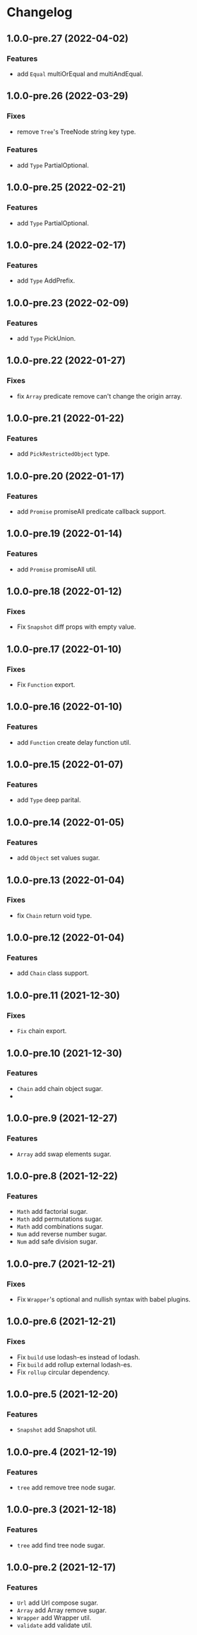 # Changelog

## 1.0.0-pre.27 (2022-04-02)

### Features

- add `Equal` multiOrEqual and multiAndEqual.

## 1.0.0-pre.26 (2022-03-29)

### Fixes

- remove `Tree`'s TreeNode string key type.

### Features

- add `Type` PartialOptional.

## 1.0.0-pre.25 (2022-02-21)

### Features

- add `Type` PartialOptional.

## 1.0.0-pre.24 (2022-02-17)

### Features

- add `Type` AddPrefix.

## 1.0.0-pre.23 (2022-02-09)

### Features

- add `Type` PickUnion.

## 1.0.0-pre.22 (2022-01-27)

### Fixes

- fix `Array` predicate remove can't change the origin array.

## 1.0.0-pre.21 (2022-01-22)

### Features

- add `PickRestrictedObject` type.

## 1.0.0-pre.20 (2022-01-17)

### Features

- add `Promise` promiseAll predicate callback support.

## 1.0.0-pre.19 (2022-01-14)

### Features

- add `Promise` promiseAll util.

## 1.0.0-pre.18 (2022-01-12)

### Fixes

- Fix `Snapshot` diff props with empty value.

## 1.0.0-pre.17 (2022-01-10)

### Fixes

- Fix `Function` export.

## 1.0.0-pre.16 (2022-01-10)

### Features

- add `Function` create delay function util.

## 1.0.0-pre.15 (2022-01-07)

### Features

- add `Type` deep parital.

## 1.0.0-pre.14 (2022-01-05)

### Features

- add `Object` set values sugar.

## 1.0.0-pre.13 (2022-01-04)

### Fixes

- fix `Chain` return void type.

## 1.0.0-pre.12 (2022-01-04)

### Features

- add `Chain` class support.

## 1.0.0-pre.11 (2021-12-30)

### Fixes

- `Fix` chain export.

## 1.0.0-pre.10 (2021-12-30)

### Features

- `Chain` add chain object sugar.
- 
## 1.0.0-pre.9 (2021-12-27)

### Features

- `Array` add swap elements sugar.

## 1.0.0-pre.8 (2021-12-22)

### Features

- `Math` add factorial sugar.
- `Math` add permutations sugar.
- `Math` add combinations sugar.
- `Num` add reverse number sugar.
- `Num` add safe division sugar.

## 1.0.0-pre.7 (2021-12-21)

### Fixes

- Fix `Wrapper`'s optional and nullish syntax with babel plugins. 

## 1.0.0-pre.6 (2021-12-21)

### Fixes

- Fix `build` use lodash-es instead of lodash. 
- Fix `build` add rollup external lodash-es.
- Fix `rollup` circular dependency.

## 1.0.0-pre.5 (2021-12-20)

### Features

- `Snapshot` add Snapshot util.

## 1.0.0-pre.4 (2021-12-19)

### Features

- `tree` add remove tree node sugar.

## 1.0.0-pre.3 (2021-12-18)

### Features

- `tree` add find tree node sugar.

## 1.0.0-pre.2 (2021-12-17)

### Features

- `Url` add Url compose sugar.
- `Array` add Array remove sugar.
- `Wrapper` add Wrapper util.
- `validate` add validate util.
